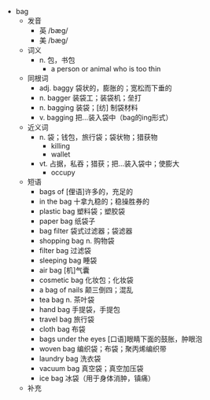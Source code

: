 - bag
  - 发音
    - 英 /bæg/
    - 美 /bæɡ/
  - 词义
    - n. 包，书包
      - a person or animal who is too thin
  - 同根词
    - adj. baggy 袋状的，膨胀的；宽松而下垂的
    - n. bagger 装袋工；装袋机；垒打
    - n. bagging 装袋；[纺] 制袋材料
    - v. bagging 把…装入袋中（bag的ing形式）
  - 近义词
    - n. 袋；钱包，旅行袋；袋状物；猎获物
      - killing
      - wallet
    - vt. 占据，私吞；猎获；把…装入袋中；使膨大
      - occupy
  - 短语
    - bags of [俚语]许多的，充足的
    - in the bag 十拿九稳的；稳操胜券的
    - plastic bag 塑料袋；塑胶袋
    - paper bag 纸袋子
    - bag filter 袋式过滤器；袋滤器
    - shopping bag n. 购物袋
    - filter bag 过滤袋
    - sleeping bag 睡袋
    - air bag [机]气囊
    - cosmetic bag 化妆包；化妆袋
    - a bag of nails 颠三倒四；混乱
    - tea bag n. 茶叶袋
    - hand bag 手提袋，手提包
    - travel bag 旅行袋
    - cloth bag 布袋
    - bags under the eyes [口语]眼睛下面的鼓胀，肿眼泡
    - woven bag 编织袋；布袋；聚丙烯编织带
    - laundry bag 洗衣袋
    - vacuum bag 真空袋；真空加压袋
    - ice bag 冰袋（用于身体消肿，镇痛）
  - 补充